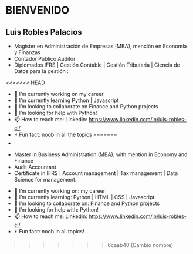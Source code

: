 # BIENVENIDO

## Luis Robles Palacios
* Magister en Administración de Empresas (MBA), mención en Economía y Finanzas
* Contador Público Auditor
* Diplomados IFRS | Gestión Contable | Gestión Tributaria | Ciencia de Datos para la gestión :

<<<<<<< HEAD
- 🔭 I’m currently working on my career
- 🌱 I’m currently learning Python | Javascript
- 👯 I’m looking to collaborate on Finance and Python projects
- 🤔 I’m looking for help with Python!
- 📫 How to reach me: Linkedin: https://www.linkedin.com/in/luis-robles-cl/
- ⚡ Fun fact: noob in all the topics
=======
-

* Master in Business Administration (MBA), with mention in Economy and Finance
* Audit Accountant
* Certificate in IFRS | Account management | Tax management | Data Science for management.

- 🔭 I’m currently working on: my career
- 🌱 I’m currently learning: Python | HTML | CSS | Javascript
- 👯 I’m looking to collaborate on: Finance and Python projects
- 🤔 I’m looking for help with: Python!
- 📫 How to reach me: Linkedin: https://www.linkedin.com/in/luis-robles-cl/
- ⚡ Fun fact: noob in all topics!
>>>>>>> 6caab40 (Cambio nombre)
